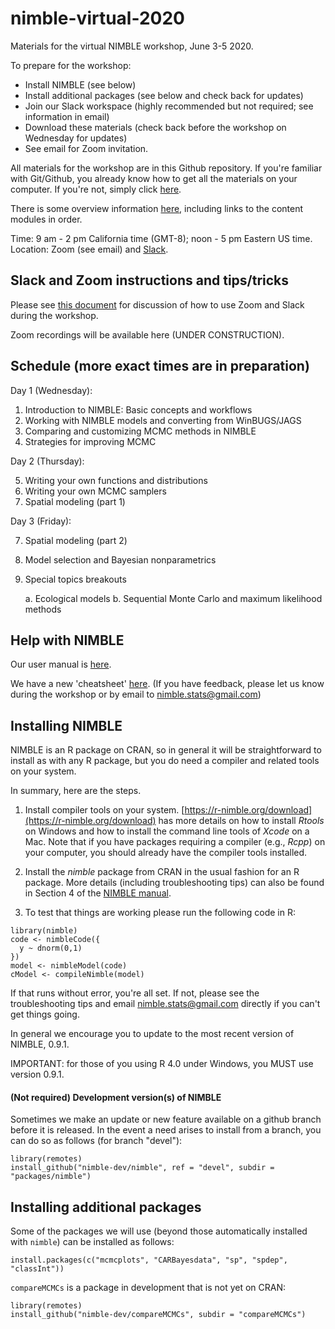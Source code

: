 # nimble-virtual-2020

Materials for the virtual NIMBLE workshop, June 3-5 2020.

To prepare for the workshop:

 - Install NIMBLE (see below)
 - Install additional packages (see below and check back for updates)
 - Join our Slack workspace (highly recommended but not required; see information in email)
 - Download these materials (check back before the workshop on Wednesday for updates)
 - See email for Zoom invitation.

All materials for the workshop are in this Github repository. If you're familiar with Git/Github, you already know how to get all the materials on your computer. If you're not, simply click [here](https://github.com/nimble-training/nimble-virtual-2020/archive/master.zip).

There is some overview information [here](https://htmlpreview.github.io/?https://github.com/nimble-training/nimble-virtual-2020/blob/master/overview.html), including links to the content modules in order.

Time: 9 am - 2 pm California time (GMT-8); noon - 5 pm Eastern US time.
Location: Zoom (see email) and [Slack](https://2020nimbleworkshop.slack.com).

## Slack and Zoom instructions and tips/tricks

Please see [this document](https://docs.google.com/document/d/1hhm6Eco0KevM30aDGdpo0n-gYDcT7IPbw7_vTrb-BVQ/edit?usp=sharing) for discussion of how to use Zoom and Slack during the workshop.

Zoom recordings will be available here (UNDER CONSTRUCTION).

## Schedule (more exact times are in preparation)

Day 1 (Wednesday):

 1. Introduction to NIMBLE: Basic concepts and workflows
 2. Working with NIMBLE models and converting from WinBUGS/JAGS
 3. Comparing and customizing MCMC methods in NIMBLE
 4. Strategies for improving MCMC

Day 2 (Thursday):

 5. Writing your own functions and distributions 
 6. Writing your own MCMC samplers 
 7. Spatial modeling (part 1)

Day 3 (Friday):

 7. Spatial modeling (part 2)
 8. Model selection and Bayesian nonparametrics
 9. Special topics breakouts
 
     a. Ecological models
     b. Sequential Monte Carlo and maximum likelihood methods

## Help with NIMBLE

Our user manual is [here](https://r-nimble.org/html_manual/cha-welcome-nimble.html).

We have a new 'cheatsheet' [here](https://r-nimble.org/documentation).
(If you have feedback, please let us know during the workshop or by email to nimble.stats@gmail.com)

## Installing NIMBLE

NIMBLE is an R package on CRAN, so in general it will be straightforward to install as with any R package, but you do need a compiler and related tools on your system.  

In summary, here are the steps.

1. Install compiler tools on your system. [https://r-nimble.org/download](https://r-nimble.org/download) has more details on how to install *Rtools* on Windows and how to install the command line tools of *Xcode* on a Mac. Note that if you have packages requiring a compiler (e.g., *Rcpp*) on your computer, you should already have the compiler tools installed.

2. Install the *nimble* package from CRAN in the usual fashion for an R package. More details (including troubleshooting tips) can also be found in Section 4 of the [NIMBLE manual](https://r-nimble.org/html_manual/cha-installing-nimble.html).

3) To test that things are working please run the following code  in R:

```
library(nimble)
code <- nimbleCode({
  y ~ dnorm(0,1)
})
model <- nimbleModel(code)
cModel <- compileNimble(model)
```


If that runs without error, you're all set. If not, please see the troubleshooting tips and email nimble.stats@gmail.com directly if you can't get things going.  

In general we encourage you to update to the most recent version of NIMBLE, 0.9.1.

IMPORTANT: for those of you using R 4.0 under Windows, you MUST use version 0.9.1.

#### (Not required) Development version(s) of NIMBLE

Sometimes we make an update or new feature available on a github branch before it is released.  In the event a need arises to install from a branch, you can do so as follows (for branch "devel"):

```
library(remotes)
install_github("nimble-dev/nimble", ref = "devel", subdir = "packages/nimble")
```

## Installing additional packages

Some of the packages we will use (beyond those automatically installed with `nimble`) can be installed as follows:

```
install.packages(c("mcmcplots", "CARBayesdata", "sp", "spdep", "classInt"))
```

`compareMCMCs` is a package in development that is not yet on CRAN:

```
library(remotes)
install_github("nimble-dev/compareMCMCs", subdir = "compareMCMCs")
```
